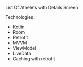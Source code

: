 List Of Athelets with Details Screen

Technologies : 
- Kotlin 
- Room 
- Retrofit 
- MVVM 
- ViewModel 
- LiveData
- Caching with retrofit 
